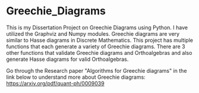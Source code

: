 # Greechie_Diagrams
This is my Dissertation Project on Greechie Diagrams using Python. I have utilized the Graphviz and Numpy modules. Greechie diagrams are very similar to Hasse diagrams in Discrete Mathematics. 
This project has multiple functions that each generate a variety of Greechie diagrams. 
There are 3 other functions that validate Greechie diagrams and Orthoalgebras and also generate Hasse diagrams for valid Orthoalgebras.

Go through the Research paper "Algorithms for Greechie diagrams" in the link below to understand more about Greechie diagrams: https://arxiv.org/pdf/quant-ph/0009039

